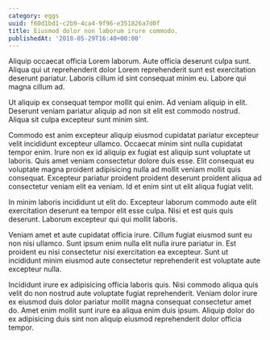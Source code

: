 ```yaml
---
category: eggs
uuid: f60d1bd1-c2b9-4ca4-9f96-e351826a7d0f
title: Eiusmod dolor non laborum irure commodo.
publishedAt: '2018-05-29T16:40+00:00'
---
```


Aliquip occaecat officia Lorem laborum. Aute officia deserunt culpa sunt. Aliqua qui ut reprehenderit dolor Lorem reprehenderit sunt est exercitation deserunt pariatur. Laboris cillum id sint consequat minim eu. Labore qui magna cillum ad.

Ut aliquip ex consequat tempor mollit qui enim. Ad veniam aliquip in elit. Deserunt veniam pariatur aliquip ad non sit elit est commodo nostrud. Aliqua sit culpa excepteur sunt minim sint.

Commodo est anim excepteur aliquip eiusmod cupidatat pariatur excepteur velit incididunt excepteur ullamco. Occaecat minim sint nulla cupidatat tempor enim. Irure non ex id aliquip ex fugiat est aliquip sunt voluptate ut laboris. Quis amet veniam consectetur dolore duis esse. Elit consequat eu voluptate magna proident adipisicing nulla ad mollit veniam mollit quis consequat. Excepteur pariatur proident proident deserunt proident aliqua ad consectetur veniam elit ea veniam. Id et enim sint ut elit aliqua fugiat velit.

In minim laboris incididunt ut elit do. Excepteur laborum commodo aute elit exercitation deserunt ea tempor elit esse culpa. Nisi et est quis quis deserunt. Laborum excepteur qui qui mollit laboris.

Veniam amet et aute cupidatat officia irure. Cillum fugiat eiusmod sunt eu non nisi ullamco. Sunt ipsum enim nulla elit nulla irure pariatur in. Est proident eu nisi consectetur nisi exercitation ea excepteur. Sunt ut incididunt minim eiusmod aute consectetur reprehenderit est voluptate aute excepteur nulla.

Incididunt irure ex adipisicing officia laboris quis. Nisi commodo aliqua quis velit do non nostrud aute voluptate fugiat reprehenderit. Veniam dolor irure ex eiusmod duis dolor pariatur mollit magna consequat consectetur amet do. Amet enim mollit sunt irure ea aliqua enim duis ipsum. Aliquip dolor do ex adipisicing duis sint non aliquip eiusmod reprehenderit dolor officia tempor.
